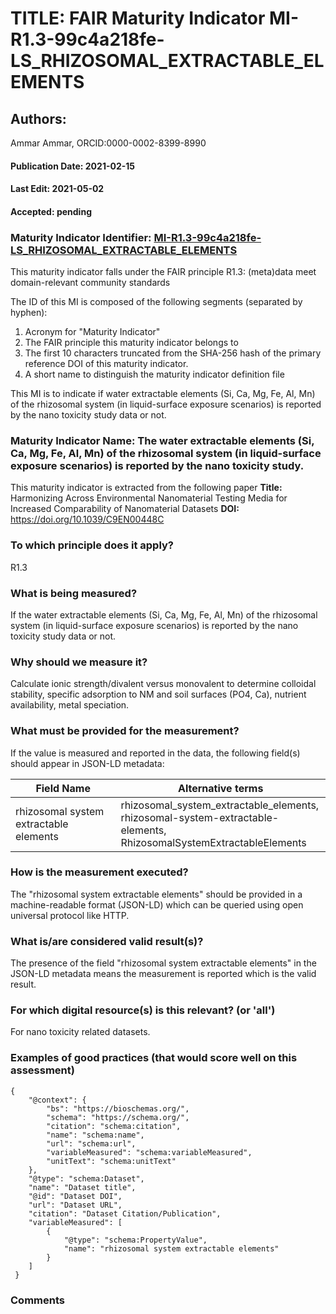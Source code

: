 # TITLE: FAIR Maturity Indicator MI-R1.3-99c4a218fe-LS_RHIZOSOMAL_EXTRACTABLE_ELEMENTS

## Authors: 
Ammar Ammar, ORCID:0000-0002-8399-8990

#### Publication Date: 2021-02-15
#### Last Edit: 2021-05-02
#### Accepted: pending

### Maturity Indicator Identifier: [MI-R1.3-99c4a218fe-LS_RHIZOSOMAL_EXTRACTABLE_ELEMENTS](https://w3id.org/fair/maturity_indicator/terms/Gen2/MI-R1.3-99c4a218fe-LS_RHIZOSOMAL_EXTRACTABLE_ELEMENTS)

This maturity indicator falls under the FAIR principle R1.3:
(meta)data meet domain-relevant community standards

The ID of this MI is composed of the following segments (separated by hyphen):
1. Acronym for "Maturity Indicator"
1. The FAIR principle this maturity indicator belongs to
1. The first 10 characters truncated from the SHA-256 hash of the primary reference DOI of this maturity indicator.
1. A short name to distinguish the maturity indicator definition file

This MI is to indicate if water extractable elements (Si, Ca, Mg, Fe, Al, Mn) of the rhizosomal system (in liquid-surface exposure scenarios) is reported by the nano toxicity study data or not.

### Maturity Indicator Name:  The water extractable elements (Si, Ca, Mg, Fe, Al, Mn) of the rhizosomal system (in liquid-surface exposure scenarios) is reported by the nano toxicity study.

This maturity indicator is extracted from the following paper 
**Title:** Harmonizing Across Environmental Nanomaterial Testing Media for Increased Comparability of Nanomaterial Datasets
**DOI:** https://doi.org/10.1039/C9EN00448C

### To which principle does it apply?  
R1.3

### What is being measured?
If the water extractable elements (Si, Ca, Mg, Fe, Al, Mn) of the rhizosomal system (in liquid-surface exposure scenarios) is reported by the nano toxicity study data or not.

### Why should we measure it?
Calculate ionic strength/divalent versus monovalent to determine colloidal stability, specific adsorption to NM and soil surfaces (PO4, Ca), nutrient availability, metal speciation.

### What must be provided for the measurement?
If the value is measured and reported in the data, the following field(s) should appear in JSON-LD metadata: 

| Field Name                             | Alternative terms                                                                                                         |
| -------------------------------------- | ------------------------------------------------------------------------------------------------------------------------- |
| rhizosomal system extractable elements | rhizosomal_system_extractable_elements,<br>rhizosomal-system-extractable-elements,<br>RhizosomalSystemExtractableElements |

### How is the measurement executed?
The "rhizosomal system extractable elements" should be provided in a machine-readable format (JSON-LD) which can be queried using open universal protocol like HTTP.

### What is/are considered valid result(s)?
The presence of the field "rhizosomal system extractable elements" in the JSON-LD metadata means the measurement is reported which is the valid result.

### For which digital resource(s) is this relevant? (or 'all')
For nano toxicity related datasets.  

### Examples of good practices (that would score well on this assessment)
```{json}
{
 	"@context": {
 		"bs": "https://bioschemas.org/",
 		"schema": "https://schema.org/",
 		"citation": "schema:citation",
 		"name": "schema:name",
 		"url": "schema:url",
 		"variableMeasured": "schema:variableMeasured",
 		"unitText": "schema:unitText"
 	},
 	"@type": "schema:Dataset",
 	"name": "Dataset title",
 	"@id": "Dataset DOI",
 	"url": "Dataset URL",
 	"citation": "Dataset Citation/Publication",
 	"variableMeasured": [
 		{
 			"@type": "schema:PropertyValue",
 			"name": "rhizosomal system extractable elements"
 		}
 	]
 }
```

### Comments

